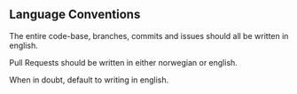 ## Language Conventions

The entire code-base, branches, commits and issues should all be written in english.

Pull Requests should be written in either norwegian or english.

When in doubt, default to writing in english. 
